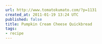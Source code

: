 ```yaml
---
url: http://www.tomatokumato.com/?p=1131
created_at: 2011-01-19 13:24 UTC
published: false
title: Pumpkin Cream Cheese Quickbread
tags:
- recipe
---
```



